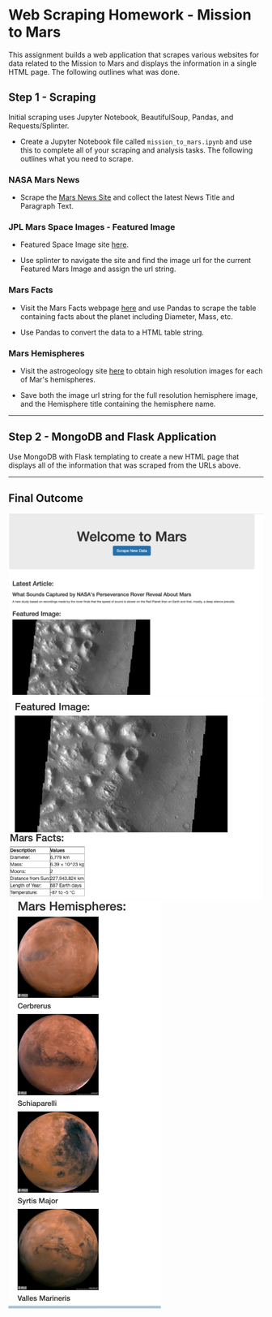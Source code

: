 # Web Scraping Homework - Mission to Mars


This assignment builds a web application that scrapes various websites for data related to the Mission to Mars and displays the information in a single HTML page. The following outlines what was done.


## Step 1 - Scraping

Initial scraping uses Jupyter Notebook, BeautifulSoup, Pandas, and Requests/Splinter.

* Create a Jupyter Notebook file called `mission_to_mars.ipynb` and use this to complete all of your scraping and analysis tasks. The following outlines what you need to scrape.

### NASA Mars News

* Scrape the [Mars News Site](https://https://mars.nasa.gov/news/) and collect the latest News Title and Paragraph Text. 


### JPL Mars Space Images - Featured Image

* Featured Space Image site [here](https://spaceimages-mars.com).

* Use splinter to navigate the site and find the image url for the current Featured Mars Image and assign the url string.


### Mars Facts

* Visit the Mars Facts webpage [here](https://galaxyfacts-mars.com) and use Pandas to scrape the table containing facts about the planet including Diameter, Mass, etc.

* Use Pandas to convert the data to a HTML table string.

### Mars Hemispheres

* Visit the astrogeology site [here](https://marshemispheres.com/) to obtain high resolution images for each of Mar's hemispheres.

* Save both the image url string for the full resolution hemisphere image, and the Hemisphere title containing the hemisphere name. 

- - -

## Step 2 - MongoDB and Flask Application

Use MongoDB with Flask templating to create a new HTML page that displays all of the information that was scraped from the URLs above.

- - -

## Final Outcome
![Screenshot_1](Missions_to_Mars/screenshots/Screenshot_1.png)
![Screenshot_2](Missions_to_Mars/screenshots/Screenshot_2.png)
![Screenshot_3](Missions_to_Mars/screenshots/Screenshot_3.png)
